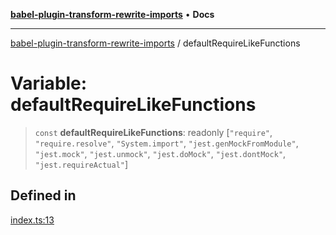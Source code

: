 [**babel-plugin-transform-rewrite-imports**](../README.md) • **Docs**

***

[babel-plugin-transform-rewrite-imports](../README.md) / defaultRequireLikeFunctions

# Variable: defaultRequireLikeFunctions

> `const` **defaultRequireLikeFunctions**: readonly [`"require"`, `"require.resolve"`, `"System.import"`, `"jest.genMockFromModule"`, `"jest.mock"`, `"jest.unmock"`, `"jest.doMock"`, `"jest.dontMock"`, `"jest.requireActual"`]

## Defined in

[index.ts:13](https://github.com/Xunnamius/babel-plugin-transform-rewrite-imports/blob/0db9c4c9e970eff7f8163f80446cbbfd7a6d287f/src/index.ts#L13)
